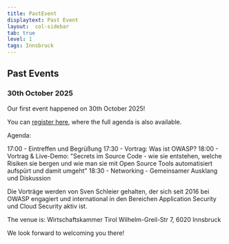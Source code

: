 ```yaml
---
title: PastEvent
displaytext: Past Event
layout:  col-sidebar
tab: true
level: 1
tags: Innsbruck
---
```


## Past Events

### 30th October 2025

Our first event happened on 30th October 2025!

You can [register here](http://veranstaltung.wktirol.at/27663), where the full agenda is also available.

Agenda:

17:00 - Eintreffen und Begrüßung
17:30 - Vortrag: Was ist OWASP?
18:00 - Vortrag & Live-Demo: "Secrets im Source Code - wie sie entstehen, welche Risiken sie bergen und wie man sie mit Open Source Tools automatisiert aufspürt und damit umgeht"
18:30 - Networking - Gemeinsamer Ausklang und Diskussion

Die Vorträge werden von Sven Schleier gehalten, der sich seit 2016 bei OWASP engagiert und international in den Bereichen Application Security und Cloud Security aktiv ist.

The venue is:
Wirtschaftskammer Tirol
Wilhelm-Greil-Str 7, 6020 Innsbruck

We look forward to welcoming you there!
